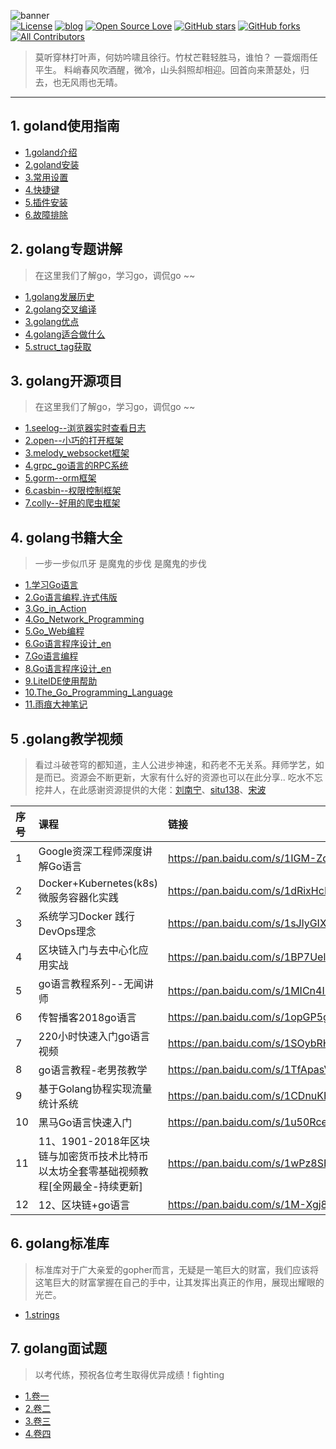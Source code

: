![banner](images/banner.png)<br>
[![License](https://img.shields.io/badge/license-MIT-brightgreen.svg)](https://github.com/xmge/gonote/blob/master/LICENSE)
[![blog](https://img.shields.io/badge/Author-Blog-7AD6FD.svg)](https://github.com/xmge)
[![Open Source Love](https://badges.frapsoft.com/os/v2/open-source.png?v=103)](https://github.com/xmge)
[![GitHub stars](https://img.shields.io/github/stars/xmge/gonote.svg?label=Stars)](https://github.com/xmge/gonote) 
[![GitHub forks](https://img.shields.io/github/forks/xmge/gonote.svg?label=Fork)](https://github.com/xmge/gonote)
[![All Contributors](https://img.shields.io/badge/all_contributors-5-orange.svg?style=flat-square)](#contributors) 

> 莫听穿林打叶声，何妨吟啸且徐行。竹杖芒鞋轻胜马，谁怕？ 一蓑烟雨任平生。 料峭春风吹酒醒，微冷，山头斜照却相迎。回首向来萧瑟处，归去，也无风雨也无晴。
---

## 1. goland使用指南

- [1.goland介绍](https://github.com/xmge/gonote/blob/master/goland%E4%BD%BF%E7%94%A8%E6%8C%87%E5%8D%97/1.%E4%BB%8B%E7%BB%8D.md)<br>
- [2.goland安装](https://github.com/xmge/gonote/blob/master/goland%E4%BD%BF%E7%94%A8%E6%8C%87%E5%8D%97/2.%E5%AE%89%E8%A3%85.md)<br>
- [3.常用设置](https://github.com/xmge/gonote/blob/master/goland%E4%BD%BF%E7%94%A8%E6%8C%87%E5%8D%97/3.%E5%B8%B8%E7%94%A8%E8%AE%BE%E7%BD%AE.md)<br>
- [4.快捷键](https://github.com/xmge/gonote/blob/master/goland%E4%BD%BF%E7%94%A8%E6%8C%87%E5%8D%97/4.%E5%BF%AB%E6%8D%B7%E9%94%AE.md)<br>
- [5.插件安装](https://github.com/xmge/gonote/blob/master/goland%E4%BD%BF%E7%94%A8%E6%8C%87%E5%8D%97/5.%E6%8F%92%E4%BB%B6%E5%AE%89%E8%A3%85.md)<br>
- [6.故障排除](https://github.com/xmge/gonote/blob/master/goland%E4%BD%BF%E7%94%A8%E6%8C%87%E5%8D%97/6.%E6%95%85%E9%9A%9C%E6%8E%92%E9%99%A4.md)<br>

## 2. golang专题讲解
> 在这里我们了解go，学习go，调侃go ~~

- [1.golang发展历史](golang专题讲解/golang发展历史.md)<br>
- [2.golang交叉编译](golang专题讲解/golang交叉编译.md)<br>
- [3.golang优点](golang专题讲解/golang优点.md)<br>
- [4.golang适合做什么](golang专题讲解/golang适合做什么.md)<br>
- [5.struct_tag获取](golang专题讲解/struct_tag获取.md)<br>

## 3. golang开源项目
> 在这里我们了解go，学习go，调侃go ~~

- [1.seelog--浏览器实时查看日志](golang开源项目/seelog_浏览器实时查看日志.md)<br>
- [2.open--小巧的打开框架](golang开源项目/open--小巧的工具框架.md)<br>
- [3.melody_websocket框架](golang开源项目/melody_websocket框架.md)<br>
- [4.grpc_go语言的RPC系统](golang开源项目/grpc_go语言的RPC系统.md)<br>
- [5.gorm--orm框架](golang开源项目/gorm--orm框架.md)<br>
- [6.casbin--权限控制框架](golang开源项目/casbin--权限控制框架.md)<br>
- [7.colly--好用的爬虫框架](golang开源项目/colly--好用的爬虫框架.md)<br>

## 4. golang书籍大全
 > 一步一步似爪牙 是魔鬼的步伐 是魔鬼的步伐

 * [1.学习Go语言](golang书籍大全/学习Go语言.pdf)<br>
 * [2.Go语言编程.许式伟版](golang书籍大全/Go语言编程.许式伟版.pdf)<br>
 * [3.Go_in_Action](golang书籍大全/Go_in_Action.pdf)<br>
 * [4.Go_Network_Programming](golang书籍大全/Go_Network_Programming.pdf)<br>
 * [5.Go_Web编程](golang书籍大全/Go_Web编程.pdf)<br>
 * [6.Go语言程序设计_en](golang书籍大全/Go语言程序设计_en.pdf)<br>
 * [7.Go语言编程](golang书籍大全/Go语言编程.pdf)<br>
 * [8.Go语言程序设计_en](golang书籍大全/Go语言程序设计_en.pdf)<br>
 * [9.LiteIDE使用帮助](golang书籍大全/LiteIDE使用帮助.pdf)<br>
 * [10.The_Go_Programming_Language](golang书籍大全/The_Go_Programming_Language.pdf)<br>
 * [11.雨痕大神笔记](golang书籍大全/GoYuYanXueXiBiJi-YuHen.pdf)<br>

## 5 .golang教学视频
> 看过斗破苍穹的都知道，主人公进步神速，和药老不无关系。拜师学艺，如是而已。资源会不断更新，大家有什么好的资源也可以在此分享..
 吃水不忘挖井人，在此感谢资源提供的大佬：[刘南宁](https://studygolang.com/user/lnn0818)、[situ138](https://github.com/situ138)、[宋波](https://studygolang.com/user/yanxin)

| 序号 | 课程 | 链接 | 密码 |
| :---- | :---- | :----|:----|
| 1 | Google资深工程师深度讲解Go语言| https://pan.baidu.com/s/1IGM-Zqz92AdkskqjBxpeDA | b9wc |
| 2 | Docker+Kubernetes(k8s)微服务容器化实践| https://pan.baidu.com/s/1dRixHcR6KkmlTkjqc4eR2A | 88rh |
| 3 | 系统学习Docker 践行DevOps理念| https://pan.baidu.com/s/1sJlyGIXhX5Z8wy9KTMQMFg | kvhr |
| 4 | 区块链入门与去中心化应用实战| https://pan.baidu.com/s/1BP7UelCYCZ-DBq_vzKpXVw | 2wfr |
| 5 | go语言教程系列--无闻讲师| https://pan.baidu.com/s/1MICn4I-gYl8Wb65bAzEXWA | 17kq |
| 6 | 传智播客2018go语言| https://pan.baidu.com/s/1opGP5gUHBAuw4QvqFFaxKA | 6ewg |
| 7 | 220小时快速入门go语言视频| https://pan.baidu.com/s/1SOybRHWSpbu16D4SmPR_Fg | ss32 |
| 8 | go语言教程-老男孩教学| https://pan.baidu.com/s/1TfApasVzngYRxxHotq-4Fg | yqqs |
| 9 | 基于Golang协程实现流量统计系统| https://pan.baidu.com/s/1CDnuKHJn0BA9OAnsmd8adA | qjr3 |
| 10 | 黑马Go语言快速入门| https://pan.baidu.com/s/1u50RcepOgGmgar0FG_bOMw | wckx |
| 11 | 11、1901-2018年区块链与加密货币技术比特币以太坊全套零基础视频教程[全网最全-持续更新]| https://pan.baidu.com/s/1wPz8SBXabXAv3SZaLd9yKQ | 682b |
| 12 | 12、区块链+go语言| https://pan.baidu.com/s/1M-Xgj8NUG5S-2HhjL5TXVQ | gbaj |

## 6. golang标准库
> 标准库对于广大亲爱的gopher而言，无疑是一笔巨大的财富，我们应该将这笔巨大的财富掌握在自己的手中，让其发挥出真正的作用，展现出耀眼的光芒。
- [1.strings](https://github.com/xmge/gonote/blob/master/golang%E6%A0%87%E5%87%86%E5%BA%93/strings.go)<br>

## 7. golang面试题
> 以考代练，预祝各位考生取得优异成绩！fighting

- [1.卷一](golang面试题/卷1.md)<br>
- [2.卷二](golang面试题/卷2.md)<br>
- [3.卷三](golang面试题/卷3.md)<br>
- [4.卷四](golang面试题/卷4.md)<br>



